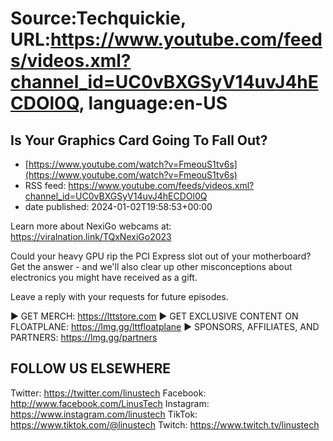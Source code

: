 # Source:Techquickie, URL:https://www.youtube.com/feeds/videos.xml?channel_id=UC0vBXGSyV14uvJ4hECDOl0Q, language:en-US

## Is Your Graphics Card Going To Fall Out?
 - [https://www.youtube.com/watch?v=FmeouS1tv6s](https://www.youtube.com/watch?v=FmeouS1tv6s)
 - RSS feed: https://www.youtube.com/feeds/videos.xml?channel_id=UC0vBXGSyV14uvJ4hECDOl0Q
 - date published: 2024-01-02T19:58:53+00:00

Learn more about NexiGo webcams at: https://viralnation.link/TQxNexiGo2023

Could your heavy GPU rip the PCI Express slot out of your motherboard? Get the answer - and we'll also clear up other misconceptions about electronics you might have received as a gift.

Leave a reply with your requests for future episodes.

► GET MERCH: https://lttstore.com
► GET EXCLUSIVE CONTENT ON FLOATPLANE: https://lmg.gg/lttfloatplane
► SPONSORS, AFFILIATES, AND PARTNERS: https://lmg.gg/partners

FOLLOW US ELSEWHERE
---------------------------------------------------  
Twitter: https://twitter.com/linustech
Facebook: http://www.facebook.com/LinusTech
Instagram: https://www.instagram.com/linustech
TikTok: https://www.tiktok.com/@linustech
Twitch: https://www.twitch.tv/linustech

